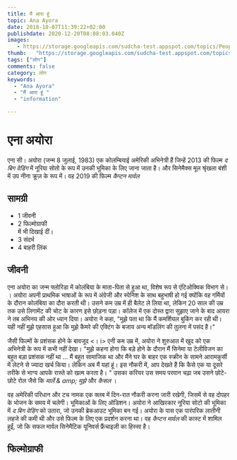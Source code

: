 ```yaml
---
title: मैं आरा हूं 
topic: Ana Ayora
date: 2018-10-07T11:39:22+02:00
publishdate: 2020-12-20T08:08:03.040Z
images: 
   - https://storage.googleapis.com/sudcha-test.appspot.com/topics/People/ana_ayora/1.jpeg
thumb:   "https://storage.googleapis.com/sudcha-test.appspot.com/topics/People/ana_ayora/thumb.jpeg"
tags: ["लोग"]
comments: false
category: लोग
keywords: 
  - "Ana Ayora"
  - "मैं आरा हूं "
  - "information"

---
```

<h1> एना अयोरा </h1> <p> एना सी। अयोरा (जन्म 8 जुलाई, 1983) एक कोलम्बियाई अमेरिकी अभिनेत्री हैं जिन्हें 2013 की फिल्म <i> द बिग वेडिंग </i> में नूरिया सोतो के रूप में उनकी भूमिका के लिए जाना जाता है। और सिनेमैक्स मूल श्रृंखला बंशी में उप नीना क्रूज़ के रूप में। वह 2019 की फिल्म <i> कैप्टन मार्वल </i> </p> <h2> सामग्री </h2> <ul> <li> 1 जीवनी </li> <li> 2 फिल्मोग्राफी </li> में भी दिखाई दीं। <li> 3 संदर्भ </li> <li> 4 बाहरी लिंक </li> </ul> <h2> जीवनी </h2> <p> एना अयोरा का जन्म फ्लोरिडा में कोलंबिया के माता-पिता से हुआ था, विशेष रूप से एंटिओक्विक विभाग से। । अयोरा अपनी प्राथमिक भाषाओं के रूप में अंग्रेजी और स्पेनिश के साथ बहुभाषी हो गई क्योंकि वह गर्मियों के दौरान कोलंबिया का दौरा करती थी। उसने कम उम्र में ही बैलेट ले लिया था, लेकिन 20 साल की उम्र तक उसे लिगामेंट की चोट के कारण इसे छोड़ना पड़ा। कॉलेज में एक दोस्त द्वारा सुझाए जाने के बाद आयरा ने तब अभिनय की ओर ध्यान दिया। अयोरा ने कहा, "मुझे पता था कि मैं कमर्शियल बुकिंग कर रही थी। यही नहीं मुझे एहसास हुआ कि मुझे कैमरे की एक्टिंग के बजाय अन्य मॉडलिंग की तुलना में पसंद है।" </p> <p> जैसी फिल्मों के प्रशंसक होने के बावजूद <। i> एनी </i> कम उम्र में, अयोरा ने शुरुआत में खुद को एक अभिनेत्री के रूप में कभी नहीं देखा। "मुझे कहना होगा कि बड़े होने के दौरान मैं सिनेमा या टेलीविजन का बहुत बड़ा प्रशंसक नहीं था ... मैं बहुत सामाजिक था और मैंने घर के बाहर एक स्क्रीन के सामने आरामकुर्सी में लेटने से ज्यादा खर्च किया। लेकिन अब मैं यहां हूं। इस नौकरी में, आप देखते हैं कि कैसे एक या दूसरे तरीके से भाग्य आपके रास्ते को खत्म करता है। " उसका करियर उस समय परवान चढ़ा जब उसने छोटे-छोटे रोल जैसे कि <i> मार्ले & amp; मुझे </i> और <i> कैसल </i>। </p> <p> वह अमेरिकी परिधान और टच नामक एक क्लब में दिन-रात नौकरी करना जारी रखेगी, जिसमें से वह दोपहर के भोजन के समय में चलेगी। भूमिकाओं के लिए ऑडिशन। अयोरा ने आखिरकार नूरिया सोटो की भूमिका में <i> द बिग वेडिंग </i> को उतारा, जो उनकी ब्रेकआउट भूमिका बन गई। अयोरा के पास एक पारंपरिक लातीनी लहजे की कमी थी और उसे फिल्म के लिए एक प्रदर्शन करना था। वह <i> कैप्टन मार्वल </i> की कास्ट में शामिल हुईं, जो कि सफल मार्वल सिनेमैटिक यूनिवर्स फ्रैंचाइज़ी का हिस्सा है। </p> <h2> फिल्मोग्राफी </h2> 